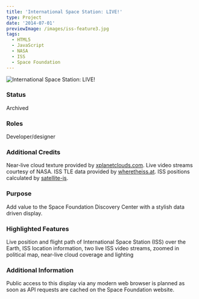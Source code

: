 ```yaml
---
title: 'International Space Station: LIVE!'
type: Project
date: '2014-07-01'
previewImage: /images/iss-feature3.jpg
tags:
  - HTML5
  - JavaScript
  - NASA
  - ISS
  - Space Foundation
---
```

![International Space Station: LIVE!](/images/iss-top.jpg)

### Status

Archived

### Roles

Developer/designer

### Additional Credits

Near-live cloud texture provided by [xplanetclouds.com](http://xplanetclouds.com/). Live video streams courtesy of NASA. ISS TLE data provided by [wheretheiss.at](http://xplanetclouds.com/). ISS positions calculated by [satellite-js](https://github.com/shashwatak/satellite-js).

### Purpose

Add value to the Space Foundation Discovery Center with a stylish data driven display.

### Highlighted Features

Live position and flight path of International Space Station (ISS) over the Earth, ISS location information, two live ISS video streams, zoomed in political map, near-live cloud coverage and lighting

### Additional Information

Public access to this display via any modern web browser is planned as soon as API requests are cached on the Space Foundation website.
